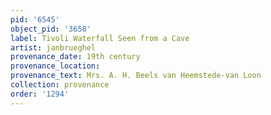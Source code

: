 ```yaml
---
pid: '6545'
object_pid: '3658'
label: Tivoli Waterfall Seen from a Cave
artist: janbrueghel
provenance_date: 19th century
provenance_location:
provenance_text: Mrs. A. H. Beels van Heemstede-van Loon
collection: provenance
order: '1294'
---
```


